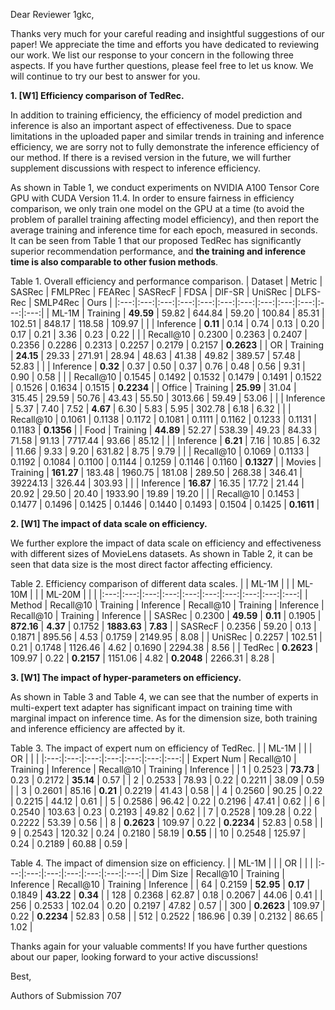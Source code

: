 Dear Reviewer 1gkc,

Thanks very much for your careful reading and insightful suggestions of our paper! We appreciate the time and efforts you have dedicated to reviewing our work. We list our response to your concern in the following three aspects. If you have further questions, please feel free to let us know. We will continue to try our best to answer for you.

**1. [W1] Efficiency comparison of TedRec.**

In addition to training efficiency, the efficiency of model prediction and inference is also an important aspect of effectiveness. Due to space limitations in the uploaded paper and similar trends in training and inference efficiency, we are sorry not to fully demonstrate the inference efficiency of our method. If there is a revised version in the future, we will further supplement discussions with respect to inference efficiency.

As shown in Table 1, we conduct experiments on NVIDIA A100 Tensor Core GPU with CUDA Version 11.4. In order to ensure fairness in efficiency comparison, we only train one model on the GPU at a time (to avoid the problem of parallel training affecting model efficiency), and then report the average training and inference time for each epoch, measured in seconds. It can be seen from Table 1 that our proposed TedRec has significantly superior recommendation performance, and **the training and inference time is also comparable to other fusion methods**. 

Table 1. Overall efficiency and performance comparison.
| Dataset | Metric | SASRec | FMLPRec | FEARec | SASRecF | FDSA | DIF-SR | UniSRec | DLFS-Rec | SMLP4Rec | Ours |
|:---:|:---:|:---:|:---:|:---:|:---:|:---:|:---:|:---:|:---:|:---:|:---:|
| ML-1M | Training | **49.59** | 59.82 | 644.84 | 59.20 | 100.84 | 85.31 | 102.51 | 848.17 | 118.58 | 109.97 |
|  | Inference | **0.11** | 0.14 | 0.74 | 0.13 | 0.20 | 0.17 | 0.21 | 3.36 | 0.23 | 0.22 |
|  | Recall@10 | 0.2300 | 0.2363 | 0.2407 | 0.2356 | 0.2286 | 0.2313 | 0.2257 | 0.2179 | 0.2157 | **0.2623** |
| OR | Training | **24.15** | 29.33 | 271.91 | 28.94 | 48.63 | 41.38 | 49.82 | 389.57 | 57.48 | 52.83 |
|  | Inference | **0.32** | 0.37 | 0.50 | 0.37 | 0.76 | 0.48 | 0.56 | 9.31 | 0.90 | 0.58 |
|  | Recall@10 | 0.1545 | 0.1492 | 0.1532 | 0.1479 | 0.1491 | 0.1522 | 0.1526 | 0.1634 | 0.1515 | **0.2234** |
| Office | Training | **25.99** | 31.04 | 315.45 | 29.59 | 50.76 | 43.43 | 55.50 | 3013.66 | 59.49 | 53.06 |
|  | Inference | 5.37 | 7.40 | 7.52 | **4.67** | 6.30 | 5.83 | 5.95 | 302.78 | 6.18 | 6.32 |
|  | Recall@10 | 0.1061 | 0.1138 | 0.1172 | 0.1081 | 0.1111 | 0.1162 | 0.1233 | 0.1131 | 0.1183 | **0.1356** |
| Food | Training | **44.89** | 52.27 | 538.39 | 49.23 | 84.33 | 71.58 | 91.13 | 7717.44 | 93.66 | 85.12 |
|  | Inference | **6.21** | 7.16 | 10.85 | 6.32 | 11.66 | 9.33 | 9.20 | 631.82 | 8.75 | 9.79 |
|  | Recall@10 | 0.1069 | 0.1133 | 0.1192 | 0.1084 | 0.1100 | 0.1144 | 0.1259 | 0.1146 | 0.1160 | **0.1327** |
| Movies | Training | **161.27** | 183.48 | 1960.75 | 181.08 | 289.50 | 268.38 | 346.41 | 39224.13 | 326.44 | 303.93 |
|  | Inference | **16.87** | 16.35 | 17.72 | 21.44 | 20.92 | 29.50 | 20.40 | 1933.90 | 19.89 | 19.20 |
|  | Recall@10 | 0.1453 | 0.1477 | 0.1496 | 0.1425 | 0.1446 | 0.1440 | 0.1493 | 0.1504 | 0.1425 | **0.1611** |

**2. [W1]  The impact of data scale on efficiency.**

We further explore the impact of data scale on efficiency and effectiveness with different sizes of MovieLens datasets. As shown in Table 2, it can be seen that data size is the most direct factor affecting efficiency.

Table 2. Efficiency comparison of different data scales.
|  | ML-1M |  |  | ML-10M |  |  | ML-20M |  |  |
|:---:|:---:|:---:|:---:|:---:|:---:|:---:|:---:|:---:|:---:|
| Method | Recall@10 | Training | Inference | Recall@10 | Training | Inference | Recall@10 | Training | Inference |
| SASRec | 0.2300 | **49.59** | **0.11** | 0.1905 | **872.16** | **4.37** | 0.1752 | **1883.63** | **7.83** |
| SASRecF | 0.2356 | 59.20 | 0.13 | 0.1871 | 895.56 | 4.53 | 0.1759 | 2149.95 | 8.08 |
| UniSRec | 0.2257 | 102.51 | 0.21 | 0.1748 | 1126.46 | 4.62 | 0.1690 | 2294.38 | 8.56 |
| TedRec | **0.2623** | 109.97 | 0.22 | **0.2157** | 1151.06 | 4.82 | **0.2048** | 2266.31 | 8.28 |

**3. [W1]  The impact of hyper-parameters on efficiency.**

As shown in Table 3 and Table 4, we can see that the number of experts in multi-expert text adapter has significant impact on training time with marginal impact on inference time. As for the dimension size, both training and inference efficiency are affected by it.

Table 3. The impact of expert num on efficiency of TedRec.
|  | ML-1M |  |  | OR |  |  |
|:---:|:---:|:---:|:---:|:---:|:---:|:---:|
| Expert Num | Recall@10 | Training | Inference | Recall@10 | Training | Inference |
| 1 | 0.2523 | **73.73** | 0.23 | 0.2172 | **35.14** | 0.57 |
| 2 | 0.2533 | 78.93 | 0.22 | 0.2211 | 38.09 | 0.59 |
| 3 | 0.2601 | 85.16 | **0.21** | 0.2219 | 41.43 | 0.58 |
| 4 | 0.2560 | 90.25 | 0.22 | 0.2215 | 44.12 | 0.61 |
| 5 | 0.2586 | 96.42 | 0.22 | 0.2196 | 47.41 | 0.62 |
| 6 | 0.2540 | 103.63 | 0.23 | 0.2193 | 49.82 | 0.62 |
| 7 | 0.2528 | 109.28 | 0.22 | 0.2222 | 53.39 | 0.56 |
| 8 | **0.2623** | 109.97 | 0.22 | **0.2234** | 52.83 | 0.58 |
| 9 | 0.2543 | 120.32 | 0.24 | 0.2180 | 58.19 | **0.55** |
| 10 | 0.2548 | 125.97 | 0.24 | 0.2189 | 60.88 | 0.59 |

Table 4. The impact of dimension size on efficiency.
|  | ML-1M |  |  | OR |  |  |
|:---:|:---:|:---:|:---:|:---:|:---:|:---:|
| Dim Size | Recall@10 | Training | Inference | Recall@10 | Training | Inference |
| 64 | 0.2159 | **52.95** | **0.17** | 0.1849 | **43.22** | **0.34** |
| 128 | 0.2368 | 62.87 | 0.18 | 0.2067 | 44.06 | 0.41 |
| 256 | 0.2533 | 102.04 | 0.20 | 0.2197 | 47.82 | 0.57 |
| 300 | **0.2623** | 109.97 | 0.22 | **0.2234** | 52.83 | 0.58 |
| 512 | 0.2522 | 186.96 | 0.39 | 0.2132 | 86.65 | 1.02 |

Thanks again for your valuable comments! If you have further questions about our paper, looking forward to your active discussions! 

Best,

Authors of Submission 707